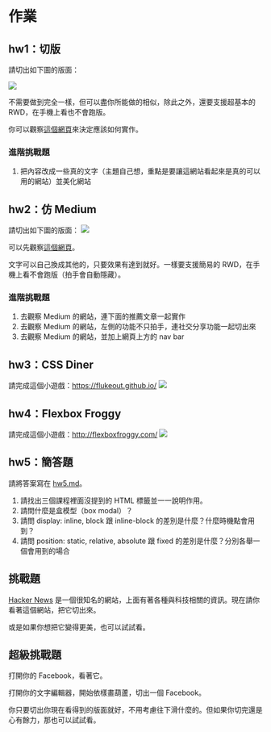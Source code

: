 # 作業

## hw1：切版

請切出如下圖的版面：

![](example.png)

不需要做到完全一樣，但可以盡你所能做的相似，除此之外，還要支援超基本的 RWD，在手機上看也不會跑版。

你可以觀察[這個網頁](https://lidemy.github.io/mentor-program-kristxeng/homeworks/week2/hw1/)來決定應該如何實作。

### 進階挑戰題

1. 把內容改成一些真的文字（主題自己想，重點是要讓這網站看起來是真的可以用的網站）並美化網站

## hw2：仿 Medium

請切出如下圖的版面：
![](example2.png)

可以先觀察[這個網頁](https://lidemy.github.io/mentor-program-kristxeng/homeworks/week2/hw2)。

文字可以自己換成其他的，只要效果有達到就好。一樣要支援簡易的 RWD，在手機上看不會跑版（拍手會自動隱藏）。

### 進階挑戰題

1. 去觀察 Medium 的網站，連下面的推薦文章一起實作
2. 去觀察 Medium 的網站，左側的功能不只拍手，連社交分享功能一起切出來
3. 去觀察 Medium 的網站，並加上網頁上方的 nav bar

## hw3：CSS Diner

請完成這個小遊戲：https://flukeout.github.io/
![](https://i.imgur.com/1AptF0L.png)

## hw4：Flexbox Froggy

請完成這個小遊戲：http://flexboxfroggy.com/
![](https://i.imgur.com/xAx6Nra.png)

## hw5：簡答題

請將答案寫在 [hw5.md](hw5.md)。

1. 請找出三個課程裡面沒提到的 HTML 標籤並一一說明作用。
2. 請問什麼是盒模型（box modal）？
3. 請問 display: inline, block 跟 inline-block 的差別是什麼？什麼時機點會用到？
4. 請問 position: static, relative, absolute 跟 fixed 的差別是什麼？分別各舉一個會用到的場合

## 挑戰題

[Hacker News](https://news.ycombinator.com/) 是一個很知名的網站，上面有著各種與科技相關的資訊。現在請你看著這個網站，把它切出來。

或是如果你想把它變得更美，也可以試試看。

## 超級挑戰題

打開你的 Facebook，看著它。

打開你的文字編輯器，開始依樣畫葫蘆，切出一個 Facebook。

你只要切出你現在看得到的版面就好，不用考慮往下滑什麼的。但如果你切完還是心有餘力，那也可以試試看。
